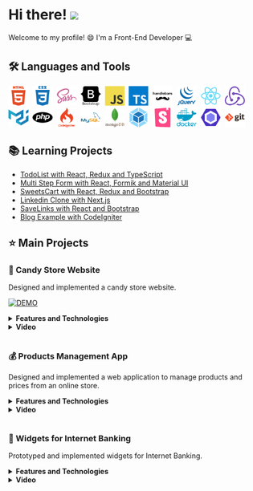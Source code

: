 <h1> Hi there! <img src="https://media.giphy.com/media/hvRJCLFzcasrR4ia7z/giphy.gif" width="30"></h1>

<span>Welcome to my profile! 😄</span>
<span>I'm a Front-End Developer 💻</span>

## 🛠 Languages and Tools

<p>
<img src="https://github.com/devicons/devicon/blob/master/icons/html5/html5-plain-wordmark.svg" title="HTML5" alt="HTML" width="40" height="40"/>&nbsp;
<img src="https://github.com/devicons/devicon/blob/master/icons/css3/css3-plain-wordmark.svg"  title="CSS3" alt="CSS" width="40" height="40"/>&nbsp;
<img src="https://github.com/devicons/devicon/blob/master/icons/sass/sass-original.svg"  title="Sass" alt="Sass" width="40" height="40"/>&nbsp;
<img src="https://github.com/devicons/devicon/blob/master/icons/bootstrap/bootstrap-plain-wordmark.svg"  title="Bootstrap" alt="Bootstrap" width="40" height="40"/>&nbsp;
<img src="https://github.com/devicons/devicon/blob/master/icons/javascript/javascript-original.svg" title="JavaScript" alt="JavaScript" width="40" height="40"/>&nbsp;
<img src="https://github.com/devicons/devicon/blob/master/icons/typescript/typescript-original.svg" title="TypeScript" alt="TypeScript" width="40" height="40"/>&nbsp;
<img src="https://github.com/devicons/devicon/blob/master/icons/handlebars/handlebars-original-wordmark.svg" title="Handlebars" alt="Handlebars" width="40" height="40"/>&nbsp;
<img src="https://github.com/devicons/devicon/blob/master/icons/jquery/jquery-plain-wordmark.svg" title="jQuery" alt="jQuery" width="40" height="40"/>&nbsp;
<img src="https://github.com/devicons/devicon/blob/master/icons/react/react-original.svg" title="React" alt="React" width="40" height="40"/>&nbsp;
<img src="https://github.com/devicons/devicon/blob/master/icons/redux/redux-original.svg" title="Redux" alt="Redux" width="40" height="40"/>&nbsp;
<img src="https://github.com/devicons/devicon/blob/master/icons/materialui/materialui-original.svg" title="Material UI" alt="Material UI" width="40" height="40"/>&nbsp;
<img src="https://github.com/devicons/devicon/blob/master/icons/php/php-plain.svg" title="PHP" alt="PHP" width="40" height="40"/>&nbsp;
<img src="https://github.com/devicons/devicon/blob/master/icons/codeigniter/codeigniter-plain-wordmark.svg" title="Codeigniter" alt="Codeigniter" width="40" height="40"/>&nbsp;
<img src="https://github.com/devicons/devicon/blob/master/icons/mysql/mysql-original-wordmark.svg" title="MySQL" alt="MySQL" width="40" height="40"/>&nbsp;
<img src="https://github.com/devicons/devicon/blob/master/icons/mongodb/mongodb-original-wordmark.svg" title="MongoDB" alt="MongoDB" width="40" height="40"/>&nbsp;
<img src="https://github.com/devicons/devicon/blob/master/icons/webpack/webpack-original.svg" title="Webpack" alt="Webpack" width="40" height="40"/>&nbsp;
<img src="https://github.com/devicons/devicon/blob/master/icons/storybook/storybook-original.svg" title="Storybook" alt="Storybook" width="40" height="40"/>&nbsp;
<img src="https://github.com/devicons/devicon/blob/master/icons/docker/docker-plain-wordmark.svg" title="Docker" alt="Docker" width="40" height="40"/>&nbsp;
<img src="https://github.com/devicons/devicon/blob/master/icons/eslint/eslint-original.svg" title="ESLint" alt="ESLint" width="40" height="40"/>&nbsp;
<img src="https://github.com/devicons/devicon/blob/master/icons/git/git-original-wordmark.svg" title="Git" alt="Git" width="40" height="40"/>&nbsp;
</p>

## 📚 Learning Projects
- [TodoList with React, Redux and TypeScript](https://github.com/JoselynDRF/react-redux-typescript-todolist)
- [Multi Step Form with React, Formik and Material UI](https://github.com/JoselynDRF/react-formik-form)
- [SweetsCart with React, Redux and Bootstrap](https://github.com/JoselynDRF/react-redux-sweetscart)
- [Linkedin Clone with Next.js](https://github.com/JoselynDRF/react-nextjs-linkedin)
- [SaveLinks with React and Bootstrap](https://github.com/JoselynDRF/react-savelinks)
- [Blog Example with CodeIgniter](https://github.com/JoselynDRF/codeigniter-myblog)

## ⭐ Main Projects

### 🍭 Candy Store Website

Designed and implemented a candy store website.

[![DEMO](https://img.shields.io/badge/live%20demo-0073cf?style=for-the-badge&logoColor=white)](https://mimoswebsitedemo.000webhostapp.com)

<details>
<summary><strong>Features and Technologies</strong></summary>

</br>

<p>
<img src="https://github.com/devicons/devicon/blob/master/icons/html5/html5-plain-wordmark.svg" title="HTML5" alt="HTML" width="40" height="40"/>&nbsp;
<img src="https://github.com/devicons/devicon/blob/master/icons/css3/css3-plain-wordmark.svg"  title="CSS3" alt="CSS" width="40" height="40"/>&nbsp;
<img src="https://github.com/devicons/devicon/blob/master/icons/sass/sass-original.svg"  title="Sass" alt="Sass" width="40" height="40"/>&nbsp;
<img src="https://github.com/devicons/devicon/blob/master/icons/bootstrap/bootstrap-plain-wordmark.svg"  title="Bootstrap" alt="Bootstrap" width="40" height="40"/>&nbsp;
<img src="https://github.com/devicons/devicon/blob/master/icons/javascript/javascript-original.svg" title="JavaScript" alt="JavaScript" width="40" height="40"/>&nbsp;
<img src="https://github.com/devicons/devicon/blob/master/icons/jquery/jquery-plain-wordmark.svg" title="jQuery" alt="jQuery" width="40" height="40"/>&nbsp;
<img src="https://github.com/devicons/devicon/blob/master/icons/php/php-plain.svg" title="PHP" alt="PHP" width="40" height="40"/>&nbsp;
<img src="https://github.com/devicons/devicon/blob/master/icons/codeigniter/codeigniter-plain-wordmark.svg" title="Codeigniter" alt="Codeigniter" width="40" height="40"/>&nbsp;
<img src="https://github.com/devicons/devicon/blob/master/icons/mysql/mysql-original-wordmark.svg" title="MySQL" alt="MySQL" width="40" height="40"/>&nbsp;
</p>

</br>

- Show candy store information stored in the database
- Image gallery with preview
- Send an email with the contact form
- Contact form with reCAPTCHA, client-side and server-side validation
- Location with Google Maps
- Links for social media (Facebook and Instagram)
- Cookie Policy Terms and Conditions
- Button to return to the top of the screen
- Responsive design
- Optimized images
- Lazy loading images
- Animations
- Google Analytics

</br>
</details>

<details>
<summary><strong>Video</strong></summary>
  
</br>

https://user-images.githubusercontent.com/15716360/213870291-14048f88-af44-4215-981d-56b5cb339c56.mp4
</details>

#

### 💰 Products Management App

Designed and implemented a web application to manage products and prices from an online store.

<details>
<summary><strong>Features and Technologies</strong></summary>

</br>

<p>
<img src="https://github.com/devicons/devicon/blob/master/icons/html5/html5-plain-wordmark.svg" title="HTML5" alt="HTML" width="40" height="40"/>&nbsp;
<img src="https://github.com/devicons/devicon/blob/master/icons/typescript/typescript-original.svg" title="TypeScript" alt="TypeScript" width="40" height="40"/>&nbsp;
<img src="https://github.com/devicons/devicon/blob/master/icons/react/react-original.svg" title="React" alt="React" width="40" height="40"/>&nbsp;
<img src="https://github.com/devicons/devicon/blob/master/icons/nextjs/nextjs-original-wordmark.svg" title="NextJS" alt="NextJS" width="40" height="40"/>&nbsp;
<img src="https://github.com/devicons/devicon/blob/master/icons/materialui/materialui-original.svg" title="Material UI" alt="Material UI" width="40" height="40"/>&nbsp;
<img src="https://github.com/devicons/devicon/blob/master/icons/mongodb/mongodb-original-wordmark.svg" title="MongoDB" alt="MongoDB" width="40" height="40"/>&nbsp;
</p>

</br>

- Login with Auth0
- Email verification
- Show products, categories, and materials stored in the database
	- Products with name, category color, image, one or more models and prices, description, materials, and a link to a Facebook page
	- Categories with name and color
	- Materials with name and price
- Create, edit and delete products, categories, and materials
- Set a category color with a color picker
- Upload a product image, and see a preview in create product form
- Forms with client-side validation
- Server-side rendering with Next.js
- Responsive design with Material UI

</br>

</details>

<details>
<summary><strong>Video</strong></summary>
  
</br>

https://user-images.githubusercontent.com/15716360/213887730-f1710083-0f22-40ec-a91b-f11e475051d3.mp4
</details>

#

### 🏦 Widgets for Internet Banking

Prototyped and implemented widgets for Internet Banking.

<details>
<summary><strong>Features and Technologies</strong></summary>

</br>

<p>
<img src="https://github.com/devicons/devicon/blob/master/icons/html5/html5-plain-wordmark.svg" title="HTML5" alt="HTML" width="40" height="40"/>&nbsp;
<img src="https://github.com/devicons/devicon/blob/master/icons/css3/css3-plain-wordmark.svg"  title="CSS3" alt="CSS" width="40" height="40"/>&nbsp;
<img src="https://github.com/devicons/devicon/blob/master/icons/sass/sass-original.svg"  title="Sass" alt="Sass" width="40" height="40"/>&nbsp;
<img src="https://github.com/devicons/devicon/blob/master/icons/bootstrap/bootstrap-plain-wordmark.svg"  title="Bootstrap" alt="Bootstrap" width="40" height="40"/>&nbsp;
<img src="https://github.com/devicons/devicon/blob/master/icons/javascript/javascript-original.svg" title="JavaScript" alt="JavaScript" width="40" height="40"/>&nbsp;
<img src="https://github.com/devicons/devicon/blob/master/icons/angularjs/angularjs-original.svg" title="AngularJS" alt="AngularJS" width="40" height="40"/>&nbsp;
</p>

</br>

- Widget for payments of services
- Widget for pending operations
- Desktop and mobile layouts

</br>

</details>

<details>
<summary><strong>Video</strong></summary>
  
</br>

https://user-images.githubusercontent.com/15716360/213884161-a3c756a9-c44f-4c1d-a4d5-73b01f71cc02.mp4
</details>
